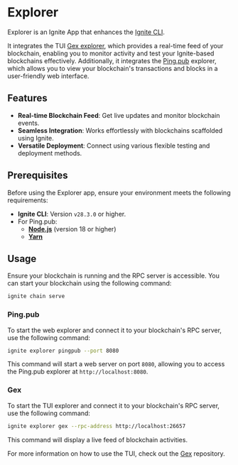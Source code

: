 # Explorer

Explorer is an Ignite App that enhances the [Ignite CLI](https://github.com/ignite/cli).

It integrates the TUI [Gex explorer](https://github.com/ignite/gex), which provides a real-time feed of your blockchain, enabling you to monitor activity and test your Ignite-based blockchains effectively.
Additionally, it integrates the [Ping.pub](https://ping.pub) explorer, which allows you to view your blockchain's transactions and blocks in a user-friendly web interface.

## Features

- **Real-time Blockchain Feed**: Get live updates and monitor blockchain events.
- **Seamless Integration**: Works effortlessly with blockchains scaffolded using Ignite.
- **Versatile Deployment**: Connect using various flexible testing and deployment methods.

## Prerequisites

Before using the Explorer app, ensure your environment meets the following requirements:

- **Ignite CLI**: Version `v28.3.0` or higher.
- For Ping.pub:
  - [**Node.js**](https://nodejs.org/en/download) (version 18 or higher)
  - [**Yarn**](https://yarnpkg.com/getting-started/install)

## Usage

Ensure your blockchain is running and the RPC server is accessible. You can start your blockchain using the following command:

```sh
ignite chain serve
```

### Ping.pub

To start the web explorer and connect it to your blockchain's RPC server, use the following command:

```sh
ignite explorer pingpub --port 8080
```

This command will start a web server on port `8080`, allowing you to access the Ping.pub explorer at `http://localhost:8080`.

### Gex

To start the TUI explorer and connect it to your blockchain's RPC server, use the following command:

```sh
ignite explorer gex --rpc-address http://localhost:26657
```

This command will display a live feed of blockchain activities.

For more information on how to use the TUI, check out the [Gex](https://github.com/ignite/gex) repository.
